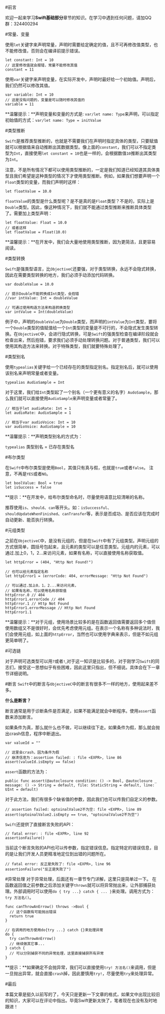 #前言

欢迎一起来学习**Swift基础部分**章节的知识。在学习中遇到任何问题，请加QQ群：324400294

#常量、变量

使用`let`关键字来声明常量，声明时需要给定确定的值，且不可再修改值类型，也不能修改值，否则会在编译前提示错误。
 
```
let constant: Int = 10
// 这里修改值就会报错，常量不能修改其值
constant = 11
```

使用`var`关键字来声明变量，在实际开发中，声明时最好给一个初始值。声明后，我们仍然可以修改其值。

```
var variable: Int = 10
// 这是没有问题的，变量是可以随时修改其值的
variable = 11
```

**温馨提示：**声明变量和变量的方式是: `var/let name: Type`来声明，可以指定初始值的方式：`var/let name: Type = initValue`

#类型推断

`Swift`是推荐类型推断的，也就是不需要我们在声明时指定具体的类型，只要赋值就可以根据值来自动推断出其数据类型。像上面的`constant`，我们可以不指定类型为`Int`，直接使用`let constant = 10`也是一样的，会根据数值`10`推断出其类型为`Int`。

注意，不是所有情况下都可以使用类型推断的，一定是我们知道已经知道其具体类型且我们希望是这种类型的情况下才使用类型推断。例如，如果我们想要声明一个`Float`类型的变量，而我们声明时这样：

```
let floatValue = 10.0
```

`floatValue`的类型是什么类型呢？是不是真的是`Float`类型？不是的，实际上是`Double`类型。因此，像这种情况下，我们就不能通过类型推断来推断具体类型了。需要加上类型声明：

```
let floatValue: Float = 10.0
// 或者这样
let floatValue = Float(10.0)
```

**温馨提示：**在开发中，我们会大量地使用类型推断，因为更简洁，且更容易阅读。

#类型转换

`Swift`是强类型语言，比`ObjectiveC`还要强，对于类型转换，永远不会隐式转换，因此在需要类型转换的地方，我们必须手动添加代码转换。

```
var doubleValue = 10.0

// 提示Double不能转换成Int类型，会抱错
//var intValue: Int = doubleValue

// 可通过使用构造方法来构造转换类型
var intValue = Int(doubleValue)
```

例子中，声明的`doubleValue`为`Double`类型，而声明的`intValue`为`Int`类型，要将一个`Double`类型的值赋值给一个`Int`类型的变量是不可行的，不会隐式发生类型转换。在`ObjectiveC`中，会进行隐式转换，可是`Swift`的强类型检查在编译阶段就会检查出来，然后抱错，要求我们必须手动处理转换问题。对于普通类型，我们可以使用其构造方法来转换。对于特殊类型，我们就要特殊处理了。

#类型别名

使用`typealias`关键字给一个已经存在的类型指定别名。指定别名后，就可以使用该别名来声明常量或者变量。

```
typealias AudioSample = Int
```		

对于这里，我们给`Int`类型起了一个别名（一个更有意义的名字）`AudoSample`，那么我们就可以直接使用`AudioSample`来声明变量或者常量了。

```
// 相当于let audioRate: Int = 1
let audioRate: AudioSample = 1

// 相当于var audioVoice: Int = 10
var audioVoice: AudioSample = 10
```

**温馨提示：**声明类型别名的方式为： 
 
`typealias` 类型别名 = 已存在类型名

#布尔类型

在`Swift`中布尔类型是使用`Bool`，其值只有真与假，也就是`true`或者`false`。
注意，不再是`YES`或者`NO`。

```
let boolValue: Bool = true
let isSuccess = false
```

**提示：**在开发中，给布尔类型命名时，尽量使用语意比较清晰的名称。

推荐使用`is`、`should`、`can`等开头。如：`isSuccessful`、`shouldUpdateWhenFinished`、`canTransfer`等，表示是否成功、是否应该在完成时自动更新、能否执行转换。

#元组类型

之前在`ObjectiveC`中，是没有元组的，但是在`Swift`中有了元组类型。声明元组的方式很简单，圆括号包起来，且元素的类型可以是任意类型。元组内的元素，可以通过.加上0，1，2...来访问元素，如果有名称，可以直接使用名称获取值。

```
let httpError = (404, "Http Not Found!")

// 也可以给元素指定名称
let httpError1 = (errorCode: 404, errorMessage: "Http Not Found")

// 可以通过.加上0，1，2...来访问元素，
// 如果有名称，可以使用名称获取值
httpError.0 // 404
httpError1.errorCode // 404
httpError.1 // Http Not Found
httpError1.errorMessage // Http Not Found
httpError1.1
```

**温馨提示：**对于元组，使用场景比较多的是在函数返回值需要返回多个值但使用数组又不是很好时，会优先考虑使用元组。在表示一个名称有多种说法时，我们会使用元组，如上面的`httpError`，当然也可以使用字典来表示，但是不如元组更简单明了。

#可选链

对于声明可选类型可以用`?`或者`!`,对于这一知识是比较多的，对于刚学习`Swift`的同志们，接受这一思想似乎有些困难，因此这里只指出，但不细说。具体会在下一章节详细说明。

#断言
`Swift`中的断言与`ObjectiveC`中的断言有很多不一样的地方，使用起来差不多。

**什么是断言？**

断言通常是用于诊断条件是否满足，如果不能满足就会中断程序。使用`assert`函数来添加断言。

如果条件为真，那么就什么也不做，可以继续往下走。如果条件为假，那么就会抛出crash信息，程序中断退出。

```
var valueId = ""

// 这里会crash，因为条件为假
// 崩溃信息为：assertion failed: : file <EXPR>, line 86
assert(valueId.isEmpty == false)
```

`assert`函数的方法为：

```
public func assert(@autoclosure condition: () -> Bool, @autoclosure _ message: () -> String = default, file: StaticString = default, line: UInt = default)
```
对于此方法，我们有很多个缺省值的参数，因此我们也可以传我们自定义的参数。

```
// assertion failed: optoinalValue2不为空: file <EXPR>, line 89
assert(optoinalValue2.isEmpty == true, "optoinalValue2不为空")
```

`Swift`还提供了直接断言失败的API：

```
// fatal error: : file <EXPR>, line 92
assertionFailure()
```

当前这个断言失败的API也可以传参数，指定错误信息。指定特定的错误信息，目的是让我们开发人员更精准地定位到出错的问题所在。

```
// fatal error: 反正是失败了: file <EXPR>, line 96
assertionFailure("反正是失败了")
```

#异常处理
对于异常处理，后面还有一章节专门详解，这里只是简单过一下。
在函数返回值之前参数之后添加关键字`throws`就可以将异常抛出来，让外部捕获处理。外部调用时可以使用`do { try ...} catch { ... }`来处理。调用方式为：`try 方法名()`。

```
func canThrowAnErrow() throws ->Bool {
  // 这个函数有可能抛出错误
  return true
}

// 在调用的地方使用do{try ...} catch {}来处理异常
do {
  try canThrowAnErrow()
  // 继续做其它事...
} catch {
  // 可以分别捕获不同的异常处理，这里直接捕获所有异常
}
```

**提示：**如果确定不会抛异常，我们可以直接使用`try! 方法名()`来调用，但是一旦抛出异常，就会直接`crash`掉，因此要慎用`try!`，尽量使用`try`来处理异常。

#最后

本篇文章是挺久以前写的了，今天只是更新一下文章的格式，如果文中出现比较旧的知识，大家可以在评论中指出。毕竟Swift更新太快了，笔者现在也没有及时地跟进！
